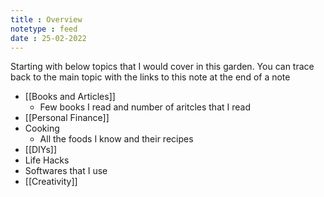 ```yaml
---
title : Overview
notetype : feed
date : 25-02-2022
---
```



Starting with below topics that I would cover in this garden. You can trace back to the main topic with the links to this note at the end of a note

- [[Books and Articles]]
	- Few books I read and number of aritcles that I read
- [[Personal Finance]]
- Cooking
	- All the foods I know and their recipes
- [[DIYs]]
- Life Hacks
- Softwares that I use
- [[Creativity]]
